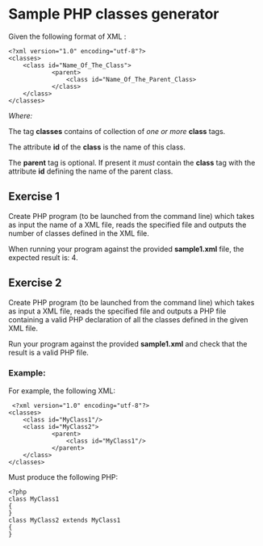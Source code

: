 
# Sample PHP classes generator
Given the following format of XML :

    <?xml version="1.0" encoding="utf-8"?>
    <classes>
	    <class id="Name_Of_The_Class">
				<parent>
					<class id="Name_Of_The_Parent_Class>
				</class>
	    </class>
    </classes>

*Where:*

The tag **classes** contains of collection of *one or more* **class** tags.

The attribute **id** of the **class** is the name of this class.

The **parent** tag is optional. If present it *must* contain the **class** tag with the attribute **id** defining the name of the parent class.

## Exercise 1
Create PHP program (to be launched from the command line) which takes as input the name of a XML file, reads the specified file and outputs the number of classes defined in the XML file.

When running your program against the provided **sample1.xml** file, the expected result is: 4. 

##  Exercise 2
Create PHP program (to be launched from the command line) which takes as input a XML file, reads the specified file and outputs a PHP file containing a valid PHP declaration of all the classes defined in the given XML file.

Run your program against the provided **sample1.xml** and check that the result is a valid PHP file.

### Example:

For example, the following XML:

     <?xml version="1.0" encoding="utf-8"?>
    <classes>
	    <class id="MyClass1"/>
	    <class id="MyClass2">
				<parent>
					<class id="MyClass1"/>
				</parent>
	    </class>
    </classes>

Must produce the following PHP:

    <?php
    class MyClass1
    {
    }
    class MyClass2 extends MyClass1
    {
    }
   

